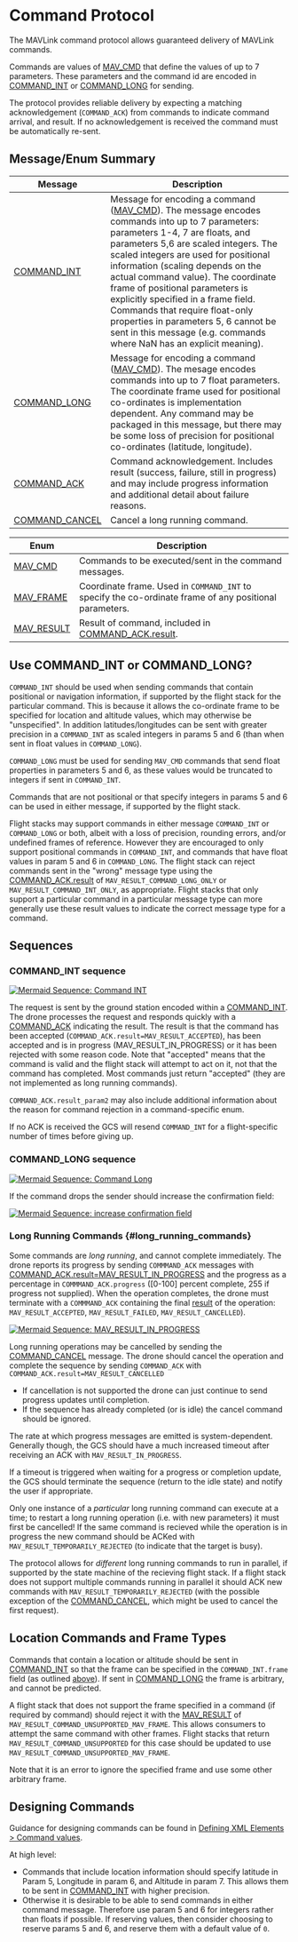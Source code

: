 # Command Protocol

The MAVLink command protocol allows guaranteed delivery of MAVLink commands.

Commands are values of [MAV_CMD](#MAV_CMD) that define the values of up to 7 parameters.
These parameters and the command id are encoded in [COMMAND_INT](#COMMAND_INT) or [COMMAND_LONG](#COMMAND_LONG) for sending.

The protocol provides reliable delivery by expecting a matching acknowledgement (`COMMAND_ACK`) from commands to indicate command arrival, and result.
If no acknowledgement is received the command must be automatically re-sent.

## Message/Enum Summary

| Message                                                                                                | Description                                                                                                                                                                                                                                                                                                                                                                                                                                                                                                                                                                                                                                                                                                                                     |
| ------------------------------------------------------------------------------------------------------ | ----------------------------------------------------------------------------------------------------------------------------------------------------------------------------------------------------------------------------------------------------------------------------------------------------------------------------------------------------------------------------------------------------------------------------------------------------------------------------------------------------------------------------------------------------------------------------------------------------------------------------------------------------------------------------------------------------------------------------------------------- |
| <a id="COMMAND_INT"></a>[COMMAND_INT](../messages/common.md#COMMAND_INT)          | Message for encoding a command ([MAV_CMD](#MAV_CMD)). The message encodes commands into up to 7 parameters: parameters 1-4, 7 are floats, and parameters 5,6 are scaled integers. The scaled integers are used for positional information (scaling depends on the actual command value). The coordinate frame of positional parameters is explicitly specified in a frame field. Commands that require float-only properties in parameters 5, 6 cannot be sent in this message (e.g. commands where NaN has an explicit meaning). |
| <a id="COMMAND_LONG"></a>[COMMAND_LONG](../messages/common.md#COMMAND_LONG)       | Message for encoding a command ([MAV_CMD](#MAV_CMD)). The mesage encodes commands into up to 7 float parameters. The coordinate frame used for positional co-ordinates is implementation dependent. Any command may be packaged in this message, but there may be some loss of precision for positional co-ordinates (latitude, longitude).                                                                                                                                                                                                                                                                          |
| <a id="COMMAND_ACK"></a>[COMMAND_ACK](../messages/common.md#COMMAND_ACK)          | Command acknowledgement. Includes result (success, failure, still in progress) and may include progress information and additional detail about failure reasons.                                                                                                                                                                                                                                                                                                                                                                                                                                                                                                                             |
| <a id="COMMAND_CANCEL"></a>[COMMAND_CANCEL](../messages/common.md#COMMAND_CANCEL) | Cancel a long running command.                                                                                                                                                                                                                                                                                                                                                                                                                                                                                                                                                                                                                                                                                                  |

| Enum                                                                                       | Description                                                                                                                            |
| ------------------------------------------------------------------------------------------ | -------------------------------------------------------------------------------------------------------------------------------------- |
| <a id="MAV_CMD"></a>[MAV_CMD](../messages/common.md#mav_commands)     | Commands to be executed/sent in the command messages.                                                                  |
| <a id="MAV_FRAME"></a>[MAV_FRAME](../messages/common.md#MAV_FRAME)    | Coordinate frame. Used in `COMMAND_INT` to specify the co-ordinate frame of any positional parameters. |
| <a id="MAV_RESULT"></a>[MAV_RESULT](../messages/common.md#MAV_RESULT) | Result of command, included in [COMMAND_ACK.result](#COMMAND_ACK).                |

## Use COMMAND_INT or COMMAND_LONG?

`COMMAND_INT` should be used when sending commands that contain positional or navigation information, if supported by the flight stack for the particular command.
This is because it allows the co-ordinate frame to be specified for location and altitude values, which may otherwise be "unspecified".
In addition latitudes/longitudes can be sent with greater precision in a `COMMAND_INT` as scaled integers in params 5 and 6 (than when sent in float values in `COMMAND_LONG`).

`COMMAND_LONG` must be used for sending `MAV_CMD` commands that send float properties in parameters 5 and 6, as these values would be truncated to integers if sent in `COMMAND_INT`.

Commands that are not positional or that specify integers in params 5 and 6 can be used in either message, if supported by the flight stack.

Flight stacks may support commands in either message `COMMAND_INT` or `COMMAND_LONG` or both, albeit with a loss of precision, rounding errors, and/or undefined frames of reference.
However they are encouraged to only support positional commands in `COMMAND_INT`, and commands that have float values in param 5 and 6 in `COMMAND_LONG`.
The flight stack can reject commands sent in the "wrong" message type using the [COMMAND_ACK.result](#COMMAND_ACK) of `MAV_RESULT_COMMAND_LONG_ONLY` or `MAV_RESULT_COMMAND_INT_ONLY`, as appropriate.
Flight stacks that only support a particular command in a particular message type can more generally use these result values to indicate the correct message type for a command.

## Sequences

### COMMAND_INT sequence

[![Mermaid Sequence: Command INT](https://mermaid.ink/img/pako:eNplj90KwjAMhV-l5EphvkAFQTYREfViXhYktJkW1nZ26YWMvbv1ZyCYixDO-XJIBtDBEEjo6Z7Ia6osXiO6pfIiV4eRrbYdehbbsv4Xqxg8feTsL1artyBFeToc1sfqsjueZ03Oo-K1hq6f_8K5S1FzzhNsHYXEH_cdMvlT1LrcQwGOokNr8sXDi1XAN3KkQObRUIOpZQXKjxlNnUGmjbEcIsgG254KwMShfngNkmOiCfp-_aXGJ9ehWtc?type=png)](https://mermaid-js.github.io/mermaid-live-editor/edit#pako:eNplj90KwjAMhV-l5EphvkAFQTYREfViXhYktJkW1nZ26YWMvbv1ZyCYixDO-XJIBtDBEEjo6Z7Ia6osXiO6pfIiV4eRrbYdehbbsv4Xqxg8feTsL1artyBFeToc1sfqsjueZ03Oo-K1hq6f_8K5S1FzzhNsHYXEH_cdMvlT1LrcQwGOokNr8sXDi1XAN3KkQObRUIOpZQXKjxlNnUGmjbEcIsgG254KwMShfngNkmOiCfp-_aXGJ9ehWtc)

The request is sent by the ground station encoded within a [COMMAND_INT](#COMMAND_INT).
The drone processes the request and responds quickly with a [COMMAND_ACK](#COMMAND_ACK) indicating the result.
The result is that the command has been accepted (`COMMAND_ACK.result=MAV_RESULT_ACCEPTED`), has been accepted and is in progress (MAV_RESULT_IN_PROGRESS) or it has been rejected with some reason code.
Note that "accepted" means that the command is valid and the flight stack will attempt to act on it, not that the command has completed.
Most commands just return "accepted" (they are not implemented as long running commands).

`COMMAND_ACK.result_param2` may also include additional information about the reason for command rejection in a command-specific enum.

If no ACK is received the GCS will resend `COMMAND_INT` for a flight-specific number of times before giving up.

### COMMAND_LONG sequence

[![Mermaid Sequence: Command Long](https://mermaid.ink/img/eyJjb2RlIjoic2VxdWVuY2VEaWFncmFtO1xuICAgIHBhcnRpY2lwYW50IEdDU1xuICAgIHBhcnRpY2lwYW50IERyb25lXG4gICAgR0NTLT4-RHJvbmU6IENPTU1BTkRfTE9ORyhjb25maXJtYXRpb249MClcbiAgICBHQ1MtPj5HQ1M6IFN0YXJ0IHRpbWVvdXRcbiAgICBEcm9uZS0-PkdDUzogQ09NTUFORF9BQ0siLCJtZXJtYWlkIjp7InRoZW1lIjoiZGVmYXVsdCJ9LCJ1cGRhdGVFZGl0b3IiOmZhbHNlfQ)](https://mermaid-js.github.io/mermaid-live-editor/#/edit/eyJjb2RlIjoic2VxdWVuY2VEaWFncmFtO1xuICAgIHBhcnRpY2lwYW50IEdDU1xuICAgIHBhcnRpY2lwYW50IERyb25lXG4gICAgR0NTLT4-RHJvbmU6IENPTU1BTkRfTE9ORyhjb25maXJtYXRpb249MClcbiAgICBHQ1MtPj5HQ1M6IFN0YXJ0IHRpbWVvdXRcbiAgICBEcm9uZS0-PkdDUzogQ09NTUFORF9BQ0siLCJtZXJtYWlkIjp7InRoZW1lIjoiZGVmYXVsdCJ9LCJ1cGRhdGVFZGl0b3IiOmZhbHNlfQ)

<!-- Original sequence
sequenceDiagram;
    participant GCS
    participant Drone
    GCS->>Drone: COMMAND_LONG(confirmation=0)
    GCS->>GCS: Start timeout
    Drone->>GCS: COMMAND_ACK
-->

If the command drops the sender should increase the confirmation field:

[![Mermaid Sequence: increase confirmation field](https://mermaid.ink/img/eyJjb2RlIjoic2VxdWVuY2VEaWFncmFtO1xuICAgIHBhcnRpY2lwYW50IEdDU1xuICAgIHBhcnRpY2lwYW50IERyb25lXG4gICAgR0NTLT4-RHJvbmU6IENPTU1BTkRfTE9ORyhjb25maXJtYXRpb249MClcbiAgICBHQ1MtPj5HQ1M6IFN0YXJ0IHRpbWVvdXRcbiAgICBHQ1MtPj5Ecm9uZTogQ09NTUFORF9MT05HKGNvbmZpcm1hdGlvbj0xKVxuICAgIEdDUy0-PkdDUzogU3RhcnQgdGltZW91dFxuICAgIERyb25lLT4-R0NTOiBDT01NQU5EX0FDSyIsIm1lcm1haWQiOnsidGhlbWUiOiJkZWZhdWx0In0sInVwZGF0ZUVkaXRvciI6ZmFsc2V9)](https://mermaid-js.github.io/mermaid-live-editor/#/edit/eyJjb2RlIjoic2VxdWVuY2VEaWFncmFtO1xuICAgIHBhcnRpY2lwYW50IEdDU1xuICAgIHBhcnRpY2lwYW50IERyb25lXG4gICAgR0NTLT4-RHJvbmU6IENPTU1BTkRfTE9ORyhjb25maXJtYXRpb249MClcbiAgICBHQ1MtPj5HQ1M6IFN0YXJ0IHRpbWVvdXRcbiAgICBHQ1MtPj5Ecm9uZTogQ09NTUFORF9MT05HKGNvbmZpcm1hdGlvbj0xKVxuICAgIEdDUy0-PkdDUzogU3RhcnQgdGltZW91dFxuICAgIERyb25lLT4-R0NTOiBDT01NQU5EX0FDSyIsIm1lcm1haWQiOnsidGhlbWUiOiJkZWZhdWx0In0sInVwZGF0ZUVkaXRvciI6ZmFsc2V9)

<!-- Original sequence
sequenceDiagram;
    participant GCS
    participant Drone
    GCS->>Drone: COMMAND_LONG(confirmation=0)
    GCS->>GCS: Start timeout
    GCS->>Drone: COMMAND_LONG(confirmation=1)
    GCS->>GCS: Start timeout
    Drone->>GCS: COMMAND_ACK
-->

### Long Running Commands {#long_running_commands}

Some commands are _long running_, and cannot complete immediately.
The drone reports its progress by sending `COMMMAND_ACK` messages with [COMMAND_ACK.result=MAV_RESULT_IN_PROGRESS](../messages/common.md#MAV_RESULT_IN_PROGRESS) and the progress as a percentage in `COMMMAND_ACK.progress` ([0-100] percent complete, 255 if progress not supplied).
When the operation completes, the drone must terminate with a `COMMMAND_ACK` containing the final [result](#MAV_RESULT) of the operation: `MAV_RESULT_ACCEPTED`, `MAV_RESULT_FAILED`, `MAV_RESULT_CANCELLED`).

[![Mermaid Sequence: MAV\_RESULT\_IN\_PROGRESS](https://mermaid.ink/img/eyJjb2RlIjoic2VxdWVuY2VEaWFncmFtO1xuICAgIHBhcnRpY2lwYW50IEdDU1xuICAgIHBhcnRpY2lwYW50IERyb25lXG4gICAgR0NTLT4-RHJvbmU6IENPTU1BTkRfTE9ORygpXG4gICAgR0NTLT4-R0NTOiBTdGFydCB0aW1lb3V0XG4gICAgRHJvbmUtPj5HQ1M6IENPTU1BTkRfQUNLKHJlc3VsdD1NQVZfUkVTVUxUX0lOX1BST0dSRVNTLHByb2dyZXNzPT8pXG4gICAgR0NTLT4-R0NTOiBTdGFydCAobG9uZ2VyKSB0aW1lb3V0XG4gICAgRHJvbmUtPj5HQ1M6IENPTU1BTkRfQUNLKHJlc3VsdD1NQVZfUkVTVUxUX0lOX1BST0dSRVNTLHByb2dyZXNzPT8pXG4gICAgR0NTLT4-R0NTOiBTdGFydCAobG9uZ2VyKSB0aW1lb3V0XG4gICAgTm90ZSByaWdodCBvZiBHQ1M6IC4uLlxuICAgIERyb25lLT4-R0NTOiBDT01NQU5EX0FDSyhyZXN1bHQ9TUFWX1JFU1VMVF9BQ0NFUFRFRCkiLCJtZXJtYWlkIjp7InRoZW1lIjoiZGVmYXVsdCJ9LCJ1cGRhdGVFZGl0b3IiOmZhbHNlfQ)](https://mermaid-js.github.io/mermaid-live-editor/#/edit/eyJjb2RlIjoic2VxdWVuY2VEaWFncmFtO1xuICAgIHBhcnRpY2lwYW50IEdDU1xuICAgIHBhcnRpY2lwYW50IERyb25lXG4gICAgR0NTLT4-RHJvbmU6IENPTU1BTkRfTE9ORygpXG4gICAgR0NTLT4-R0NTOiBTdGFydCB0aW1lb3V0XG4gICAgRHJvbmUtPj5HQ1M6IENPTU1BTkRfQUNLKHJlc3VsdD1NQVZfUkVTVUxUX0lOX1BST0dSRVNTLHByb2dyZXNzPT8pXG4gICAgR0NTLT4-R0NTOiBTdGFydCAobG9uZ2VyKSB0aW1lb3V0XG4gICAgRHJvbmUtPj5HQ1M6IENPTU1BTkRfQUNLKHJlc3VsdD1NQVZfUkVTVUxUX0lOX1BST0dSRVNTLHByb2dyZXNzPT8pXG4gICAgR0NTLT4-R0NTOiBTdGFydCAobG9uZ2VyKSB0aW1lb3V0XG4gICAgTm90ZSByaWdodCBvZiBHQ1M6IC4uLlxuICAgIERyb25lLT4-R0NTOiBDT01NQU5EX0FDSyhyZXN1bHQ9TUFWX1JFU1VMVF9BQ0NFUFRFRCkiLCJtZXJtYWlkIjp7InRoZW1lIjoiZGVmYXVsdCJ9LCJ1cGRhdGVFZGl0b3IiOmZhbHNlfQ)

<!-- Original sequence
sequenceDiagram;
    participant GCS
    participant Drone
    GCS->>Drone: COMMAND_LONG()
    GCS->>GCS: Start timeout
    Drone->>GCS: COMMAND_ACK(result=MAV_RESULT_IN_PROGRESS,progress=?)
    GCS->>GCS: Start (longer) timeout
    Drone->>GCS: COMMAND_ACK(result=MAV_RESULT_IN_PROGRESS,progress=?)
    GCS->>GCS: Start (longer) timeout
    Note right of GCS: ...
    Drone->>GCS: COMMAND_ACK(result=MAV_RESULT_ACCEPTED)
-->

Long running operations may be cancelled by sending the [COMMAND_CANCEL](#COMMAND_CANCEL) message.
The drone should cancel the operation and complete the sequence by sending `COMMAND_ACK` with `COMMAND_ACK.result=MAV_RESULT_CANCELLED`

- If cancellation is not supported the drone can just continue to send progress updates until completion.
- If the sequence has already completed (or is idle) the cancel command should be ignored.

The rate at which progress messages are emitted is system-dependent.
Generally though, the GCS should have a much increased timeout after receiving an ACK with `MAV_RESULT_IN_PROGRESS`.

If a timeout is triggered when waiting for a progress or completion update, the GCS should terminate the sequence (return to the idle state) and notify the user if appropriate.

Only one instance of a _particular_ long running command can execute at a time; to restart a long running operation (i.e. with new parameters) it must first be cancelled!
If the same command is recieved while the operation is in progress the new command should be ACKed with `MAV_RESULT_TEMPORARILY_REJECTED` (to indicate that the target is busy).

The protocol allows for _different_ long running commands to run in parallel, if supported by the state machine of the recieving flight stack.
If a flight stack does not support multiple commands running in parallel it should ACK new commands with `MAV_RESULT_TEMPORARILY_REJECTED` (with the possible exception of the [COMMAND_CANCEL](#COMMAND_CANCEL), which might be used to cancel the first request).

## Location Commands and Frame Types

Commands that contain a location or altitude should be sent in [COMMAND_INT](#COMMAND_INT) so that the frame can be specified in the `COMMAND_INT.frame` field (as outlined [above](#use-commandint-or-commandlong)).
If sent in [COMMAND_LONG](#COMMAND_LONG) the frame is arbitrary, and cannot be predicted.

A flight stack that does not support the frame specified in a command (if required by command) should reject it with the [MAV_RESULT](#MAV_RESULT) of `MAV_RESULT_COMMAND_UNSUPPORTED_MAV_FRAME`.
This allows consumers to attempt the same command with other frames.
Flight stacks that return `MAV_RESULT_COMMAND_UNSUPPORTED` for this case should be updated to use `MAV_RESULT_COMMAND_UNSUPPORTED_MAV_FRAME`.

Note that it is an error to ignore the specified frame and use some other arbitrary frame.

## Designing Commands

Guidance for designing commands can be found in [Defining XML Elements > Command values](../guide/define_xml_element.md#command_values).

At high level:

- Commands that include location information should specify latitude in Param 5, Longitude in param 6, and Altitude in param 7.
  This allows them to be sent in [COMMAND_INT](#COMMAND_INT) with higher precision.
- Otherwise it is desirable to be able to send commands in either command message.
  Therefore use param 5 and 6 for integers rather than floats if possible.
  If reserving values, then consider choosing to reserve params 5 and 6, and reserve them with a default value of `0`.
